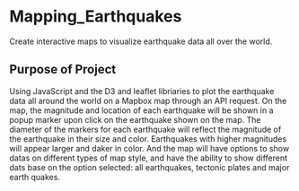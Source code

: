 # Mapping_Earthquakes
Create interactive maps to visualize earthquake data all over the world.

## Purpose of Project
Using JavaScript and the D3 and leaflet libriaries to plot the earthquake data all around the world on a Mapbox map through an API request. On the map, the magnitude and location of each earthquake will be shown in a popup marker upon click on the earthquake shown on the map. The diameter of the markers for each earthquake will reflect the magnitude of the earthquake in their size and color. Earthquakes with higher magnitudes will appear larger and daker in color. And the map will have options to show datas on different types of map style, and have the ability to show different dats base on the option selected: all earthquakes, tectonic plates and major earth quakes.
